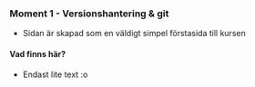 ### Moment 1 - Versionshantering & git
- Sidan är skapad som en väldigt simpel förstasida till kursen
#### Vad finns här?
- Endast lite text :o